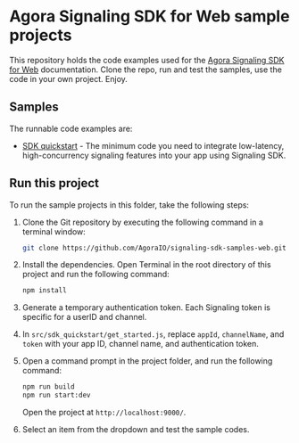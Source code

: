 # Agora Signaling SDK for Web sample projects

This repository holds the code examples used for the [Agora Signaling SDK for Web](https://docs.agora.io/en/signaling/get-started/get-started-sdk?platform=web) documentation. Clone the repo, run and test the samples, use the code in your own project. Enjoy.

## Samples  

The runnable code examples are:

- [SDK quickstart](/src/sdk_quickstart/) - The minimum code you need to integrate low-latency, high-concurrency signaling features into your app using Signaling SDK.

## Run this project

To run the sample projects in this folder, take the following steps:

1. Clone the Git repository by executing the following command in a terminal window:

    ```bash
    git clone https://github.com/AgoraIO/signaling-sdk-samples-web.git
    ```

1. Install the dependencies. Open Terminal in the root directory of this project and run the following command:

    ```bash
    npm install
    ```
1. Generate a temporary authentication token. 
   Each Signaling token is specific for a userID and channel. 

1. In `src/sdk_quickstart/get_started.js`, replace `appId`, `channelName`, and `token` with your app ID, channel name, and authentication token.


1. Open a command prompt in the project folder, and run the following command:

    ``` bash
    npm run build
    npm run start:dev
    ```

    Open the project at `http://localhost:9000/`.

1. Select an item from the dropdown and test the sample codes.
